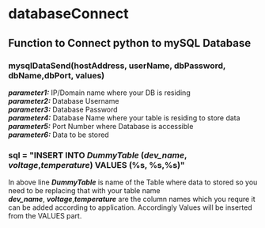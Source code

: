 # databaseConnect

## Function to Connect python to mySQL Database
### **mysqlDataSend(hostAddress, userName, dbPassword, dbName,dbPort, values)**

**_parameter1:_**  IP/Domain name where your DB is residing <br />
**_parameter2:_** Database Username <br />
**_parameter3:_**  Database Password <br />
**_parameter4:_**  Database Name where your table is residing to store data <br />
**_parameter5:_**  Port Number where Database is accessible <br />
**_parameter6:_**  Data to be stored <br />

### sql = "INSERT INTO **_DummyTable_** (**_dev_name_**, **_voltage_**,**_temperature_**) VALUES (%s, %s,%s)"

In above line **_DummyTable_** is name of the Table where data to stored so you need to be replacing that with your table name <br />
**_dev_name_**, **_voltage_**,**_temperature_** are the column names which you requre it can be added according to application. Accordingly Values will be inserted from the VALUES part. <br />